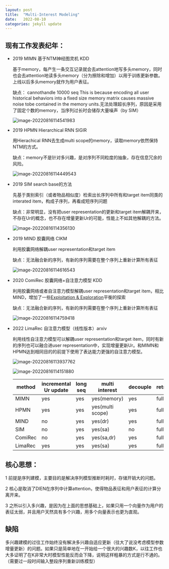 ```yaml
---
layout: post
title:  "Multi-Interest Modeling"
date:   2022-08-10
categories: jekyll update
---
```

## 现有工作发表纪年：

* 2019  MIMN   基于NTM神经图灵机 KDD

  基于memory，每产生一条交互记录就会去attention地写多头memory，同时也会去attention地读多头memory（分为擦除和增加）以用于训练更新参数。上线以后多头memory就作为用户表征。

  缺点： cannothandle 10000 seq  This is because encoding all user historical behaviors into a fixed size memory matrix causes massive noise tobe contained in the memory units.无法处理超长序列，原因是采用了固定个数的memory，当序列过长时会储存大量噪声（by SIM）

  ![image-20220816114541983]({{site.url}}/images/image-20220816114541983.png)

* 2019 HPMN Hierarchical RNN SIGIR

  用Hierachical RNN去生成multi scope的memory，读取memory依然保持NTM的方式。

  缺点：memory不是针对多兴趣，是对序列不同粒度的抽象，存在信息冗余的风险。

  ![image-20220816114449543]({{site.url}}/images/image-20220816114449543.png)

* 2019 SIM search base的方法

  先基于类别索引（或者物品相似度）检索出长序列中所有和target item同类的interated item，构成子序列，再看成短序列问题

  缺点：非常明显，没有把user representation的更新和target item解耦开来，不存在Ur的概念，也不存在增量更新Ur的可能，性能上不如其他解耦的方法。

  ![image-20220816114356130]({{site.url}}/images/image-20220816114356130.png)

* 2019 MIND 胶囊网络 CIKM

  利用胶囊网络解耦user representation和target item

  缺点：无法融合新的序列，有新的序列需要在整个序列上重新计算所有表征

  ![image-20220816114616543]({{site.url}}/images/image-20220816114616543.png)

* 2020 ComiRec 胶囊网络+自注意力模型 KDD

  利用胶囊网络或者自注意力模型解耦user representation和target item，相比MIND，增加了一些[Exploitation & Exploration](https://link.zhihu.com/?target=https%3A//mp.weixin.qq.com/s/N3n7aegr6wYIhCF7yeSSSg)平衡的探索

  缺点：无法融合新的序列，有新的序列需要在整个序列上重新计算所有表征

  ![image-20220816114759418]({{site.url}}/images/image-20220816114759418.png)

* 2022 LimaRec 自注意力模型（线性版本）arxiv

  利用线性自注意力模型可以解耦user representation和target item，同时有新的序列也可以融合进user representation中，实现增量更新Ur。和MIMN和HPMN达到相同目的的前提下使用了表达能力更强的自注意力模型。

  ![image-20220816113937762]({{site.url}}/images/image-20220816113937762.png)
  
  ![image-20220816114151880]({{site.url}}/images/image-20220816114151880.png)
  
  | method  | incremental Ur update | long seq | multi interest   | decouple | retrain |
  | ------- | --------------------- | -------- | ---------------- | -------- | ------- |
  | MIMN    | yes                   | yes      | yes(memory)      | yes      | full    |
  | HPMN    | yes                   | yes      | yes(multi scope) | yes      | full    |
  | MIND    | no                    | yes      | yes(dr)          | yes      | full    |
  | SIM     | no                    | yes      | yes(sa)          | no       | full    |
  | ComiRec | no                    | yes      | yes(sa,dr)       | yes      | full    |
  | LimaRec | yes                   | yes      | yes(sa)          | yes      | full    |
  
  

## 核心思想：

1 前提是序列建模，主要目的是解决序列模型推断时耗时，存储开销大的问题。

2 核心是取消了DIEN在序列中计算attention，使得物品表征和用户表征的计算分离开来。

3  之所以引入多兴趣，是因为在上面的思想基础上，如果只用一个向量作为用户的表征太弱，并且用户天然具有多个兴趣，用多个向量表示也更为直观。

## 缺陷

多兴趣建模的过往工作始终没有解决多兴趣自适应更新（往大了说没考虑模型参数增量更新）的问题。如果只是简单地在一开始给一个很大的兴趣数K，以往工作也大多证明了在K非常大时模型性能反而会下降，说明这样粗暴的方式是行不通的。（需要过一段时间输入整段序列重新训练模型）